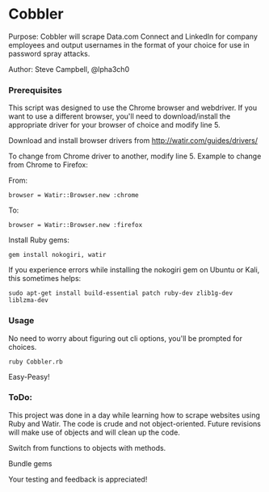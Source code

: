# Cobbler

Purpose: Cobbler will scrape Data.com Connect and LinkedIn for company employees and output usernames in the format of your choice for use in password spray attacks.

Author:  Steve Campbell, @lpha3ch0

### Prerequisites

This script was designed to use the Chrome browser and webdriver.
If you want to use a different browser, you'll need to download/install the appropriate driver for your browser of choice and modify line 5.

Download and install browser drivers from http://watir.com/guides/drivers/

To change from Chrome driver to another, modify line 5.
Example to change from Chrome to Firefox:

From:
```
browser = Watir::Browser.new :chrome
```
To:
```
browser = Watir::Browser.new :firefox
```

Install Ruby gems:
```
gem install nokogiri, watir
```

If you experience errors while installing the nokogiri gem on Ubuntu or Kali, this sometimes helps:

```
sudo apt-get install build-essential patch ruby-dev zlib1g-dev liblzma-dev
```

### Usage

No need to worry about figuring out cli options, you'll be prompted for choices.
```
ruby Cobbler.rb
```
Easy-Peasy!


### ToDo:

This project was done in a day while learning how to scrape websites using Ruby and Watir. The code is crude and not object-oriented. Future revisions will make use of objects and will clean up the code.

Switch from functions to objects with methods.

Bundle gems

Your testing and feedback is appreciated!

